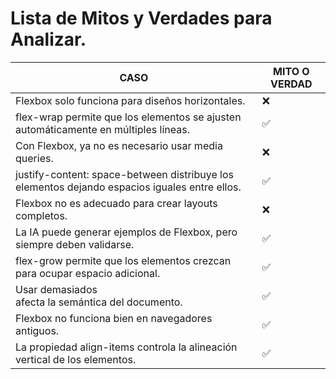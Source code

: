 # Lista de Mitos y Verdades para Analizar.
|CASO|MITO O VERDAD|
|----|-------------|
|Flexbox solo funciona para diseños horizontales.| ❌ |
|flex-wrap permite que los elementos se ajusten automáticamente en múltiples líneas.| ✅ |
|Con Flexbox, ya no es necesario usar media queries.| ❌ |
|justify-content: space-between distribuye los elementos dejando espacios iguales entre ellos.| ✅ |
|Flexbox no es adecuado para crear layouts completos.| ❌ |
|La IA puede generar ejemplos de Flexbox, pero siempre deben validarse.| ✅ |
|flex-grow permite que los elementos crezcan para ocupar espacio adicional.| ✅ |
|Usar demasiados <div> afecta la semántica del documento.| ✅ |
|Flexbox no funciona bien en navegadores antiguos.| ✅ |
|La propiedad align-items controla la alineación vertical de los elementos.| ✅ |
